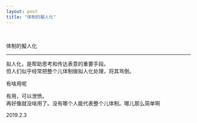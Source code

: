 ```yaml
---
layout: post
title: "体制的擬人化"
---
```


  
&nbsp;
&nbsp;


体制的擬人化

---

拟人化，是帮助思考和传达表意的重要手段。
<br>但人们似乎经常把整个儿体制做拟人化处理，将其骂倒。

有啥用呢

有用，可以泄愤。
<br>再好像就没啥用了。没有哪个人能代表整个儿体制。哪儿那么简单啊

2019.2.3
